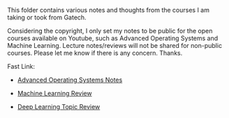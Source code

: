 This folder contains various notes and thoughts from the courses I am taking or took from Gatech. <br/>

Considering the copyright, I only set my notes to be public for the open courses available on Youtube, such as Advanced Operating Systems and Machine Learning. Lecture notes/reviews will not be shared for non-public courses. Please let me know if there is any concern. Thanks. <br/>

Fast Link:<br/>
- [Advanced Operating Systems Notes](https://github.com/audrey617/CS6210-Advanced-Operating-Systems-Notes)

- [Machine Learning Review](https://github.com/audrey617/My-Notes/tree/main/ML)

- [Deep Learning Topic Review](https://github.com/audrey617/My-Notes/blob/main/DL/TopicReview.md)
